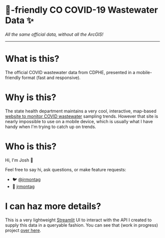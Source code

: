 # 📱-friendly CO COVID-19 Wastewater Data ✨

_All the same official data, without all the ArcGIS!_

---

# What is this?
The official COVID wastewater data from CDPHE, presented in a mobile-friendly format (fast and responsive).

# Why is this?
The state health department maintains a very cool, interactive, map-based 
[website to monitor COVID wastewater](https://cdphe.maps.arcgis.com/apps/dashboards/d79cf93c3938470ca4bcc4823328946b) 
sampling trends. However that site is nearly impossible to use on a mobile device, which is usually what I have 
handy when I'm trying to catch up on trends.

# Who is this?
Hi, I'm Josh 👋

Feel free to say hi, ask questions, or make feature requests:
- 🐦 [@jrmontag](https://twitter.com/jrmontag)
- 🐙 [jrmontag](https://github.com/jrmontag/co-covid-ww-streamlit)

# I can haz more details?

This is a very lightweight [Streamlit](streamlit.io/) UI to interact with the API I created to supply this data in a queryable fashion. You can see that (work in progress) project [over here](https://github.com/jrmontag/co-covid-ww).